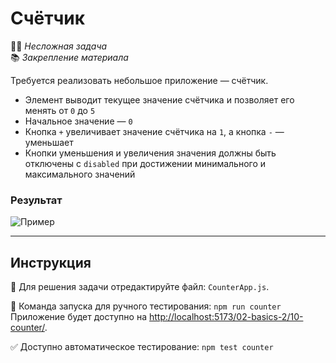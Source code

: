 # Счётчик

👶🏻 _Несложная задача_\
📚 _Закрепление материала_

<!--start_statement-->

Требуется реализовать небольшое приложение — счётчик.
- Элемент выводит текущее значение счётчика и позволяет его менять от `0` до `5`
- Начальное значение — `0`
- Кнопка `+` увеличивает значение счётчика на `1`, а кнопка `-` — уменьшает
- Кнопки уменьшения и увеличения значения должны быть отключены с `disabled` при достижении минимального и максимального значений

### Результат

<img src="https://i.imgur.com/pV8p1HV.gif" alt="Пример" />

<!--end_statement-->

---

## Инструкция

📝 Для решения задачи отредактируйте файл: `CounterApp.js`.

🚀 Команда запуска для ручного тестирования: `npm run counter`\
Приложение будет доступно на [http://localhost:5173/02-basics-2/10-counter/](http://localhost:5173/02-basics-2/10-counter/).

✅ Доступно автоматическое тестирование: `npm test counter`
